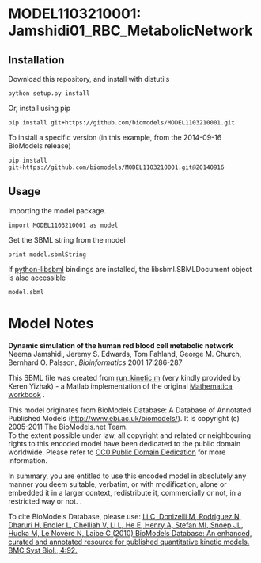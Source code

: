 # MODEL1103210001: Jamshidi01_RBC_MetabolicNetwork

## Installation

Download this repository, and install with distutils

`python setup.py install`

Or, install using pip

`pip install git+https://github.com/biomodels/MODEL1103210001.git`

To install a specific version (in this example, from the 2014-09-16 BioModels release)

`pip install git+https://github.com/biomodels/MODEL1103210001.git@20140916`

## Usage

Importing the model package.

`import MODEL1103210001 as model`

Get the SBML string from the model

`print model.sbmlString`

If [python-libsbml](https://pypi.python.org/pypi/python-libsbml) bindings are
installed, the libsbml.SBMLDocument object is also accessible

`model.sbml`


# Model Notes


**Dynamic simulation of the human red blood cell metabolic network**   
Neema Jamshidi, Jeremy S. Edwards, Tom Fahland, George M. Church, Bernhard O.
Palsson, _Bioinformatics_ 2001 17:286-287

This SBML file was created from
[run_kinetic.m](http://docs.u003f.com/run_kinetic.m) (very kindly provided by
Keren Yizhak) - a Matlab implementation of the original [Mathematica
workbook](http://atlas.med.harvard.edu/gmc/rbc.html) .

This model originates from BioModels Database: A Database of Annotated
Published Models (http://www.ebi.ac.uk/biomodels/). It is copyright (c)
2005-2011 The BioModels.net Team.  
To the extent possible under law, all copyright and related or neighbouring
rights to this encoded model have been dedicated to the public domain
worldwide. Please refer to [CC0 Public Domain
Dedication](http://creativecommons.org/publicdomain/zero/1.0/) for more
information.

In summary, you are entitled to use this encoded model in absolutely any
manner you deem suitable, verbatim, or with modification, alone or embedded it
in a larger context, redistribute it, commercially or not, in a restricted way
or not. .  
  
To cite BioModels Database, please use: [Li C, Donizelli M, Rodriguez N,
Dharuri H, Endler L, Chelliah V, Li L, He E, Henry A, Stefan MI, Snoep JL,
Hucka M, Le Novère N, Laibe C (2010) BioModels Database: An enhanced, curated
and annotated resource for published quantitative kinetic models. BMC Syst
Biol., 4:92.](http://www.ncbi.nlm.nih.gov/pubmed/20587024)



